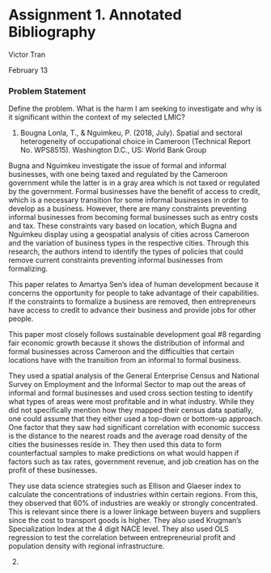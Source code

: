 # Assignment 1. Annotated Bibliography

Victor Tran

February 13

### Problem Statement
 Define the problem. What is the harm I am seeking to investigate and why is it significant within the context of my selected LMIC?
 
 1. Bougna Lonla, T., & Nguimkeu, P. (2018, July). Spatial and sectoral heterogeneity of occupational choice in Cameroon (Technical Report No. WPS8515). Washington D.C., US: World Bank Group

 Bugna and Nguimkeu investigate the issue of formal and informal businesses, with one being taxed and regulated by the Cameroon government while the latter is in a gray area which is not taxed or regulated by the government. Formal businesses have the benefit of access to credit, which is a necessary transition for some informal businesses in order to develop as a business. However, there are many constraints preventing informal businesses from becoming formal businesses such as entry costs and tax. These constraints vary based on location, which Bugna and Nguimkeu display using a geospatial analysis of cities across Cameroon and the variation of business types in the respective cities. Through this research, the authors intend to identify the types of policies that could remove current constraints preventing informal businesses from formalizing. 

This paper relates to Amartya Sen’s idea of human development because it concerns the opportunity for people to take advantage of their capabilities. If the constraints to formalize a business are removed, then entrepreneurs have access to credit to advance their business and provide jobs for other people. 

This paper most closely follows sustainable development goal #8 regarding fair economic growth because it shows the distribution of informal and formal businesses across Cameroon and the difficulties that certain locations have with the transition from an informal to formal business.

They used a spatial analysis of the General Enterprise Census and National Survey on Employment and the Informal Sector to map out the areas of informal and formal businesses and used cross section testing to identify what types of areas were most profitable and in what industry. While they did not specifically mention how they mapped their census data spatially, one could assume that they either used a top-down or bottom-up approach. One factor that they saw had significant correlation with economic success is the distance to the nearest roads and the average road density of the cities the businesses reside in. They then used this data to form counterfactual samples to make predictions on what would happen if factors such as tax rates, government revenue, and job creation has on the profit of these businesses.

They use data science strategies such as Ellison and Glaeser index to calculate the concentrations of industries within certain regions. From this, they observed that 60% of industries are weakly or strongly concentrated. This is relevant since there is a lower linkage between buyers and suppliers since the cost to transport goods is higher. They also used Krugman’s Specialization Index at the 4 digit NACE level. They also used OLS regression to test the correlation between entrepreneurial profit and population density with regional infrastructure.


 

 
 2.
